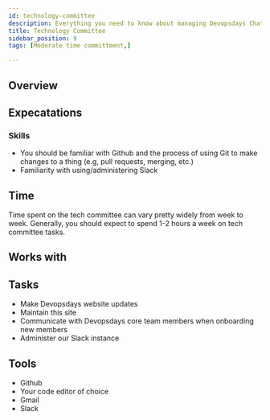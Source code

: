 ```yaml
---
id: technology-committee
description: Everything you need to know about managing Devopsdays Chattanooga's technology
title: Technology Committee
sidebar_position: 9
tags: [Moderate time committment,]

---
```


## Overview

## Expecatations

### Skills

* You should be familiar with Github and the process of using Git to make changes to a thing (e.g, pull requests, merging, etc.)
* Familiarity with using/administering Slack

## Time

Time spent on the tech committee can vary pretty widely from week to week. Generally, you should expect to spend 1-2 hours a week on tech committee tasks.

## Works with

## Tasks

* Make Devopsdays website updates
* Maintain this site
* Communicate with Devopsdays core team members when onboarding new members
* Administer our Slack instance

## Tools

* Github
* Your code editor of choice
* Gmail
* Slack


